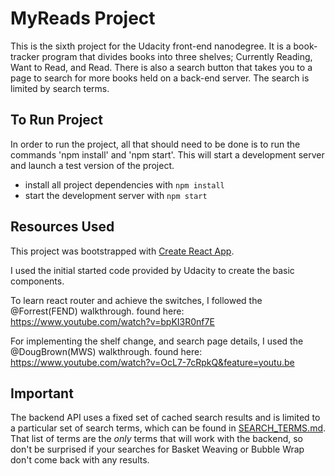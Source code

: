 # MyReads Project

This is the sixth project for the Udacity front-end nanodegree. It is a book-tracker program
that divides books into three shelves; Currently Reading, Want to Read, and Read.
There is also a search button that takes you to a page to search for more books held on
a back-end server. The search is limited by search terms.

## To Run Project
 In order to run the project, all that should need to be done is to run the commands
 'npm install' and 'npm start'. This will start a development server and launch a
 test version of the project.
* install all project dependencies with `npm install`
* start the development server with `npm start`

## Resources Used

This project was bootstrapped with [Create React App](https://github.com/facebookincubator/create-react-app).

I used the initial started code provided by Udacity to create the basic components.

To learn react router and achieve the switches, I followed the @Forrest(FEND) walkthrough.
 found here: https://www.youtube.com/watch?v=bpKI3R0nf7E

For implementing the shelf change, and search page details, I used the @DougBrown(MWS) walkthrough.
  found here: https://www.youtube.com/watch?v=OcL7-7cRpkQ&feature=youtu.be


## Important
The backend API uses a fixed set of cached search results and is limited to a particular set of search terms, which can be found in [SEARCH_TERMS.md](SEARCH_TERMS.md). That list of terms are the _only_ terms that will work with the backend, so don't be surprised if your searches for Basket Weaving or Bubble Wrap don't come back with any results.
